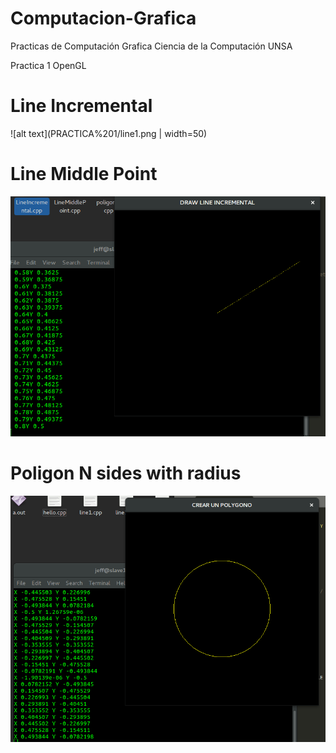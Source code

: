 # Computacion-Grafica
Practicas de Computación Grafica Ciencia de la Computación UNSA

Practica 1 OpenGL

# Line Incremental

![alt text](PRACTICA%201/line1.png | width=50)

# Line Middle Point

![alt text](PRACTICA%201/line1.png)


# Poligon N sides with radius

![alt text](PRACTICA%201/poligono.png)
